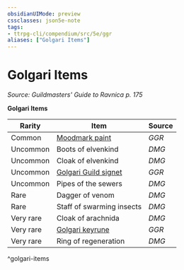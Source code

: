```yaml
---
obsidianUIMode: preview
cssclasses: json5e-note
tags:
- ttrpg-cli/compendium/src/5e/ggr
aliases: ["Golgari Items"]
---
```

# Golgari Items
*Source: Guildmasters' Guide to Ravnica p. 175* 

**Golgari Items**

| Rarity | Item | Source |
|--------|------|--------|
| Common | [Moodmark paint](3-Mechanics/CLI/items/moodmark-paint-ggr.md) | *GGR* |
| Uncommon | Boots of elvenkind | *DMG* |
| Uncommon | Cloak of elvenkind | *DMG* |
| Uncommon | [Golgari Guild signet](3-Mechanics/CLI/items/golgari-guild-signet-ggr.md) | *GGR* |
| Uncommon | Pipes of the sewers | *DMG* |
| Rare | Dagger of venom | *DMG* |
| Rare | Staff of swarming insects | *DMG* |
| Very rare | Cloak of arachnida | *DMG* |
| Very rare | [Golgari keyrune](3-Mechanics/CLI/items/golgari-keyrune-ggr.md) | *GGR* |
| Very rare | Ring of regeneration | *DMG* |
^golgari-items